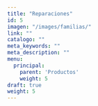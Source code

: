 ```yaml
---
title: "Reparaciones"
id: 5
imagen: "/images/familias/"
link: ""
catalogo: ""
meta_keywords: ""
meta_description: ""
menu:
  principal:
    parent: 'Productos'
    weight: 5
draft: true
weight: 5
---
```

